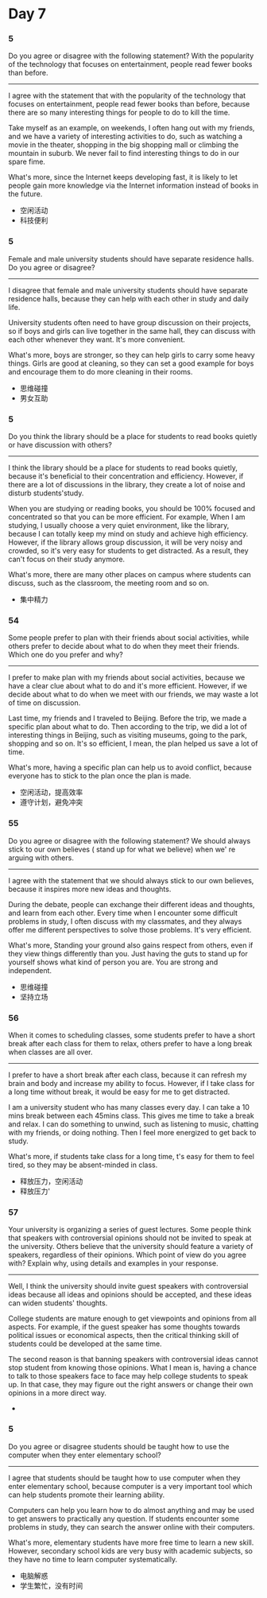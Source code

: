 # Day 7

### 5

Do you agree or disagree with the following statement? With the popularity of the technology that focuses on entertainment, people read fewer books than before.

---

I agree with the statement that with the popularity of the technology that focuses on entertainment, people read fewer books than before, because there are so many interesting things for people to do to kill the time.

Take myself as an example, on weekends, I often hang out with my friends, and we have a variety of interesting activities to do, such as watching a movie in the theater, shopping in the big shopping mall or climbing the mountain in suburb. We never fail to find interesting things to do in our spare fime.

What's more, since the Internet keeps developing fast, it is likely to let people gain more knowledge via the Internet information instead of books in the future.

- 空闲活动
- 科技便利

### 5

Female and male university students should have separate residence halls. Do you agree or disagree?

---

I disagree that female and male university students should have separate residence halls, because they can help with each other in study and daily life.

University students often need to have group discussion on their projects, so if boys and girls can live together in the same hall, they can discuss with each other whenever they want. It's more convenient.

What's more, boys are stronger, so they can help girls to carry some heavy things. Girls are good at cleaning, so they can set a good example for boys and encourage them to do more cleaning in their rooms.

- 思维碰撞
- 男女互助

### 5

Do you think the library should be a place for students to read books quietly or have discussion with others?

---

I think the library should be a place for students to read books quietly, because it's beneficial to their concentration and efficiency. However, if there are a lot of discussions in the library, they create a lot of noise and disturb students'study.

When you are studying or reading books, you should be 100% focused and concentrated so that you can be more efficient. For example, When I am studying, I usually choose a very quiet environment, like the library, because I can totally keep my mind on study and achieve high efficiency. However, if the library allows group discussion, it will be very noisy and crowded, so it's very easy for students to get distracted. As a result, they can't focus on their study anymore.

What's more, there are many other places on campus where students can discuss, such as the classroom, the meeting room and so on.

- 集中精力

### 54

Some people prefer to plan with their friends about social activities, while others prefer to decide about what to do when they meet their friends. Which one do you prefer and why?

---

I prefer to make plan with my friends about social activities, because we have a clear clue about what to do and it's more efficient. However, if we decide about what to do when we meet with our friends, we may waste a lot of time on discussion.

Last time, my friends and I traveled to Beijing. Before the trip, we made a specific plan about what to do. Then according to the trip, we did a lot of interesting things in Beijing, such as visiting museums, going to the park, shopping and so on. It's so efficient, I mean, the plan helped us save a lot of time.

What's more, having a specific plan can help us to avoid conflict, because everyone has to stick to the plan once the plan is made.

- 空闲活动，提高效率
- 遵守计划，避免冲突

### 55

Do you agree or disagree with the following statement? We should always stick to our own believes ( stand up for what we believe) when we' re arguing with others.

---

I agree with the statement that we should always stick to our own believes, because it inspires more new ideas and thoughts.

During the debate, people can exchange their different ideas and thoughts, and learn from each other. Every time when I encounter some difficult problems in study, I often discuss with my classmates, and they always offer me different perspectives to solve those problems. It's very efficient.

What's more, Standing your ground also gains respect from others, even if they view things differently than you. Just having the guts to stand up for yourself shows what kind of person you are. You are strong and independent.

- 思维碰撞
- 坚持立场

### 56

When it comes to scheduling classes, some students prefer to have a short break after each class for them to relax, others prefer to have a long break when classes are all over.

---

I prefer to have a short break after each class, because it can refresh my brain and body and increase my ability to focus. However, if I take class for a long time without break, it would be easy for me to get distracted.

I am a university student who has many classes every day. I can take a 10 mins break between each 45mins class. This gives me time to take a break and relax. I can do something to unwind, such as listening to music, chatting with my friends, or doing nothing. Then I feel more energized to get back to study.

What's more, if students take class for a long time, t's easy for them to feel tired, so they may be absent-minded in class.

- 释放压力，空闲活动
- 释放压力'

### 57

Your university is organizing a series of guest lectures. Some people think that speakers with controversial opinions should not be invited to speak at the university. Others believe that the university should feature a variety of speakers, regardless of their opinions. Which point of view do you agree with? Explain why, using details and examples in your response.

---

Well, I think the university should invite guest speakers with controversial ideas because all ideas and opinions should be accepted, and these ideas can widen students' thoughts.

College students are mature enough to get viewpoints and opinions from all aspects. For example, if the guest speaker has some thoughts towards political issues or economical aspects, then the critical thinking skill of students could be developed at the same time.

The second reason is that banning speakers with controversial ideas cannot stop student from knowing those opinions. What I mean is, having a chance to talk to those speakers face to face may help college students to speak up. In that case, they may figure out the right answers or change their own opinions in a more direct way.

-

### 5

Do you agree or disagree students should be taught how to use the computer when they enter elementary school?

---

I agree that students should be taught how to use computer when they enter elementary school, because computer is a very important tool which can help students promote their learning ability.

Computers can help you learn how to do almost anything and may be used to get answers to practically any question. If students encounter some problems in study, they can search the answer online with their computers.

What's more, elementary students have more free time to learn a new skill. However, secondary school kids are very busy with academic subjects, so they have no time to learn computer systematically.

- 电脑解惑
- 学生繁忙，没有时间
